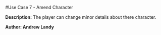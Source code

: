 #Use Case 7 - Amend Character

**Description:** The player can change minor details about there character.

**Author: Andrew Landy**